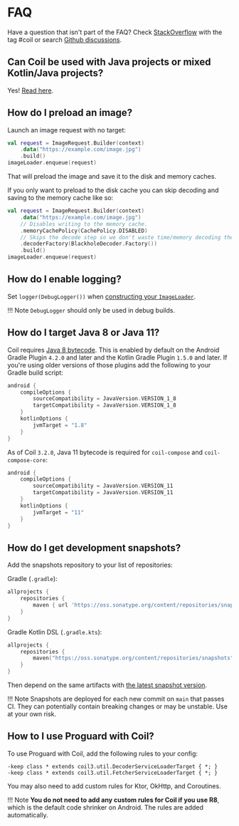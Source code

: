 # FAQ

Have a question that isn't part of the FAQ? Check [StackOverflow](https://stackoverflow.com/questions/tagged/coil) with the tag #coil or search [Github discussions](https://github.com/coil-kt/coil/discussions).

## Can Coil be used with Java projects or mixed Kotlin/Java projects?

Yes! [Read here](java_compatibility.md).

## How do I preload an image?

Launch an image request with no target:

```kotlin
val request = ImageRequest.Builder(context)
    .data("https://example.com/image.jpg")
    .build()
imageLoader.enqueue(request)
```

That will preload the image and save it to the disk and memory caches.

If you only want to preload to the disk cache you can skip decoding and saving to the memory cache like so:

```kotlin
val request = ImageRequest.Builder(context)
    .data("https://example.com/image.jpg")
    // Disables writing to the memory cache.
    .memoryCachePolicy(CachePolicy.DISABLED)
    // Skips the decode step so we don't waste time/memory decoding the image into memory.
    .decoderFactory(BlackholeDecoder.Factory())
    .build()
imageLoader.enqueue(request)
```

## How do I enable logging?

Set `logger(DebugLogger())` when [constructing your `ImageLoader`](getting_started.md#configuring-the-singleton-imageloader).

!!! Note
    `DebugLogger` should only be used in debug builds.

## How do I target Java 8 or Java 11?

Coil requires [Java 8 bytecode](https://developer.android.com/studio/write/java8-support). This is enabled by default on the Android Gradle Plugin `4.2.0` and later and the Kotlin Gradle Plugin `1.5.0` and later. If you're using older versions of those plugins add the following to your Gradle build script:

```kotlin
android {
    compileOptions {
        sourceCompatibility = JavaVersion.VERSION_1_8
        targetCompatibility = JavaVersion.VERSION_1_8
    }
    kotlinOptions {
        jvmTarget = "1.8"
    }
}
```

As of Coil `3.2.0`, Java 11 bytecode is required for `coil-compose` and `coil-compose-core`:

```kotlin
android {
    compileOptions {
        sourceCompatibility = JavaVersion.VERSION_11
        targetCompatibility = JavaVersion.VERSION_11
    }
    kotlinOptions {
        jvmTarget = "11"
    }
}
```

## How do I get development snapshots?

Add the snapshots repository to your list of repositories:

Gradle (`.gradle`):

```groovy
allprojects {
    repositories {
        maven { url 'https://oss.sonatype.org/content/repositories/snapshots' }
    }
}
```

Gradle Kotlin DSL (`.gradle.kts`):

```kotlin
allprojects {
    repositories {
        maven("https://oss.sonatype.org/content/repositories/snapshots")
    }
}
```

Then depend on the same artifacts with [the latest snapshot version](https://github.com/coil-kt/coil/blob/main/gradle.properties#L34).

!!! Note
    Snapshots are deployed for each new commit on `main` that passes CI. They can potentially contain breaking changes or may be unstable. Use at your own risk.

## How to I use Proguard with Coil?

To use Proguard with Coil, add the following rules to your config:

```
-keep class * extends coil3.util.DecoderServiceLoaderTarget { *; }
-keep class * extends coil3.util.FetcherServiceLoaderTarget { *; }
```

You may also need to add custom rules for Ktor, OkHttp, and Coroutines.

!!! Note
    **You do not need to add any custom rules for Coil if you use R8**, which is the default code shrinker on Android. The rules are added automatically.
